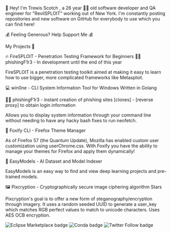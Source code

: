 🙌 Hey! I'm Trewis Scotch , a 26 year 👨‍💻 old software developer and QA engineer for "RevilSPLOIT" working out of New York. I'm constantly posting repositories and new software on GitHub for everybody to use which you can find here!

💰 Feeling Generous? Help Support Me 💰

My Projects 📝

🔥 FireSPLOIT - Penetration Testing Framework for Beginners
🐱‍💻 phishingF1r3 - In development until the end of this year

 

FireSPLOIT is a penetration testing toolkit aimed at making it easy to learn how to use bigger, more complicated frameworks like Metasploit.

💻 win0ne - CLI System Information Tool for Windows Written in Golang

🐱‍💻 phishingF1r3 - instant creation of phishing sites [clones] - [reverse proxy] to obtain login information


Allows you to display system information through your command line without needing to have any hacky bash fixes to run neofetch.

🦊 Foxify CLI - Firefox Theme Manager
 

As of Firefox 57 (the Quantum Update), Mozilla has enabled custom user customization using userChrome.css. With Foxify you have the ability to manage your themes for Firefox and apply them dynamically!

🧠 EasyModels - AI Dataset and Model Indexer
 

EasyModels is an easy way to find and view deep learning projects and pre-trained models.

🖼️ Pixcryption - Cryptographically secure image ciphering algorithm
Stars

Pixcryption's goal is to offer a new form of steganography/encryption through imagery. It uses a random seeded UUID to generate a user_key which matches RGB perfect values to match to unicode characters. Uses AES OCB encryption.

<img alt="Eclipse Marketplace badge" src="https://img.shields.io/badge/updated-today-brightgreen"> <img alt="Conda badge" src="https://img.shields.io/badge/platform-linux--64%20%7C%20win--32%20%7C%20osx--64%20%7C%20win--64-lightgrey"> <img alt="Twitter Follow badge" src="https://img.shields.io/badge/Follow-119-lightgrey?logo=twitter&amp;style=social">

